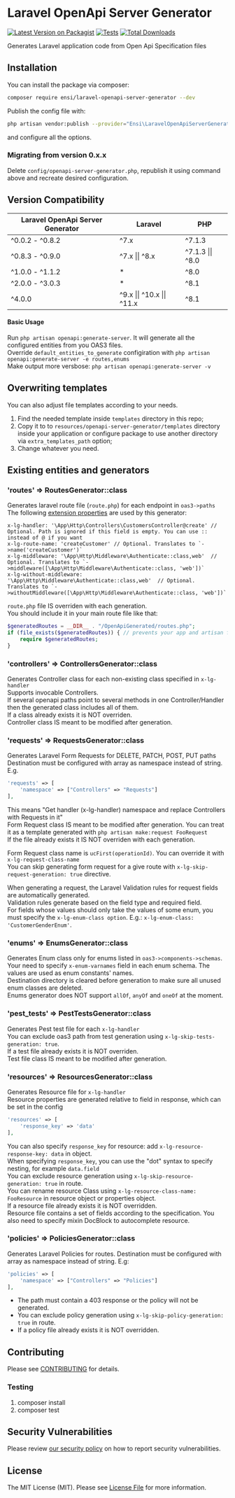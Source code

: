 # Laravel OpenApi Server Generator

[![Latest Version on Packagist](https://img.shields.io/packagist/v/ensi/laravel-openapi-server-generator.svg?style=flat-square)](https://packagist.org/packages/ensi/laravel-openapi-server-generator)
[![Tests](https://github.com/ensi-platform/laravel-php-rdkafka/actions/workflows/run-tests.yml/badge.svg?branch=master)](https://github.com/ensi-platform/laravel-php-rdkafka/actions/workflows/run-tests.yml)
[![Total Downloads](https://img.shields.io/packagist/dt/ensi/laravel-openapi-server-generator.svg?style=flat-square)](https://packagist.org/packages/ensi/laravel-openapi-server-generator)

Generates Laravel application code from Open Api Specification files

## Installation

You can install the package via composer:

```bash
composer require ensi/laravel-openapi-server-generator --dev
```

Publish the config file with:
```bash
php artisan vendor:publish --provider="Ensi\LaravelOpenApiServerGenerator\LaravelOpenApiServerGeneratorServiceProvider"
```

and configure all the options.

### Migrating from version 0.x.x

Delete `config/openapi-server-generator.php`, republish it using command above and recreate desired configuration.

## Version Compatibility

| Laravel OpenApi Server Generator | Laravel                    | PHP              |
|----------------------------------|----------------------------|------------------|
| ^0.0.2 - ^0.8.2                  | ^7.x                       | ^7.1.3           |
| ^0.8.3 - ^0.9.0                  | ^7.x \|\| ^8.x             | ^7.1.3 \|\| ^8.0 |
| ^1.0.0 - ^1.1.2                  | *                          | ^8.0             |
| ^2.0.0 - ^3.0.3                  | *                          | ^8.1             |
| ^4.0.0                           | ^9.x \|\| ^10.x \|\| ^11.x | ^8.1             |

#### Basic Usage

Run `php artisan openapi:generate-server`. It will generate all the configured entities from you OAS3 files.  
Override `default_entities_to_generate` configiration with `php artisan openapi:generate-server -e routes,enums`  
Make output more versbose: `php artisan openapi:generate-server -v`  

## Overwriting templates

You can also adjust file templates according to your needs. 
1. Find the needed template inside `templates` directory in this repo;
2. Copy it to to `resources/openapi-server-generator/templates` directory inside your application or configure package to use another directory via `extra_templates_path` option;
3. Change whatever you need.

## Existing entities and generators

### 'routes' => RoutesGenerator::class

Generates laravel route file (`route.php`) for each endpoint in `oas3->paths`  
The following [extension properties](https://github.com/OAI/OpenAPI-Specification/blob/3.0.2/versions/3.0.2.md#specificationExtensions) are used by this generator:

```
x-lg-handler: '\App\Http\Controllers\CustomersController@create' // Optional. Path is ignored if this field is empty. You can use :: instead of @ if you want
x-lg-route-name: 'createCustomer' // Optional. Translates to `->name('createCustomer')`
x-lg-middleware: '\App\Http\Middleware\Authenticate::class,web'  // Optional. Translates to `->middleware([\App\Http\Middleware\Authenticate::class, 'web'])`
x-lg-without-middleware: '\App\Http\Middleware\Authenticate::class,web'  // Optional. Translates to `->withoutMiddleware([\App\Http\Middleware\Authenticate::class, 'web'])`
```

`route.php` file IS overriden with each generation.  
You should include it in your main route file like that:

```php
$generatedRoutes = __DIR__ . "/OpenApiGenerated/routes.php";
if (file_exists($generatedRoutes)) { // prevents your app and artisan from breaking if there is no autogenerated route file for some reason.
    require $generatedRoutes;
}
```

### 'controllers' => ControllersGenerator::class

Generates Controller class for each non-existing class specified in `x-lg-handler`  
Supports invocable Controllers.  
If several openapi paths point to several methods in one Controller/Handler then the generated class includes all of them.  
If a class already exists it is NOT overriden.  
Controller class IS meant to be modified after generation.  

### 'requests' => RequestsGenerator::class

Generates Laravel Form Requests for DELETE, PATCH, POST, PUT paths  
Destination must be configured with array as namespace instead of string.  
E.g.

```php
'requests' => [
    'namespace' => ["Controllers" => "Requests"]
],
```

This means "Get handler (x-lg-handler) namespace and replace Controllers with Requests in it"  
Form Request class IS meant to be modified after generation. You can treat it as a template generated with `php artisan make:request FooRequest`  
If the file already exists it IS NOT overriden with each generation.  

Form Request class name is `ucFirst(operationId)`. You can override it with `x-lg-request-class-name`  
You can skip generating form request for a give route with `x-lg-skip-request-generation: true` directive.  

When generating a request, the Laravel Validation rules for request fields are automatically generated.  
Validation rules generate based on the field type and required field.    
For fields whose values should only take the values of some enum, you must specify the `x-lg-enum-class option`.
E.g.: `x-lg-enum-class: 'CustomerGenderEnum'`.

### 'enums' => EnumsGenerator::class

Generates Enum class only for enums listed in `oas3->components->schemas`.  
Your need to specify `x-enum-varnames` field in each enum schema. The values are used as enum constants' names.  
Destination directory is cleared before generation to make sure all unused enum classes are deleted.  
Enums generator does NOT support `allOf`, `anyOf` and `oneOf` at the moment.

### 'pest_tests' => PestTestsGenerator::class

Generates Pest test file for each `x-lg-handler`  
You can exclude oas3 path from test generation using `x-lg-skip-tests-generation: true`.  
If a test file already exists it is NOT overriden.  
Test file class IS meant to be modified after generation.

### 'resources' => ResourcesGenerator::class

Generates Resource file for `x-lg-handler`  
Resource properties are generated relative to field in response, which can be set in the config
```php
'resources' => [
    'response_key' => 'data'
],
```
You can also specify `response_key` for resource: add `x-lg-resource-response-key: data` in object.  
When specifying `response_key`, you can use the "dot" syntax to specify nesting, for example `data.field`  
You can exclude resource generation using `x-lg-skip-resource-generation: true` in route.  
You can rename resource Class using `x-lg-resource-class-name: FooResource` in resource object or properties object.  
If a resource file already exists it is NOT overridden.  
Resource file contains a set of fields according to the specification. 
You also need to specify mixin DocBlock to autocomplete resource.

### 'policies' => PoliciesGenerator::class

Generates Laravel Policies for routes.
Destination must be configured with array as namespace instead of string. E.g:
```php
'policies' => [
    'namespace' => ["Controllers" => "Policies"]
],
```
* The path must contain a 403 response or the policy will not be generated.
* You can exclude policy generation using `x-lg-skip-policy-generation: true` in route.
* If a policy file already exists it is NOT overridden.

## Contributing

Please see [CONTRIBUTING](.github/CONTRIBUTING.md) for details.

### Testing

1. composer install
2. composer test

## Security Vulnerabilities

Please review [our security policy](.github/SECURITY.md) on how to report security vulnerabilities.

## License

The MIT License (MIT). Please see [License File](LICENSE.md) for more information.
